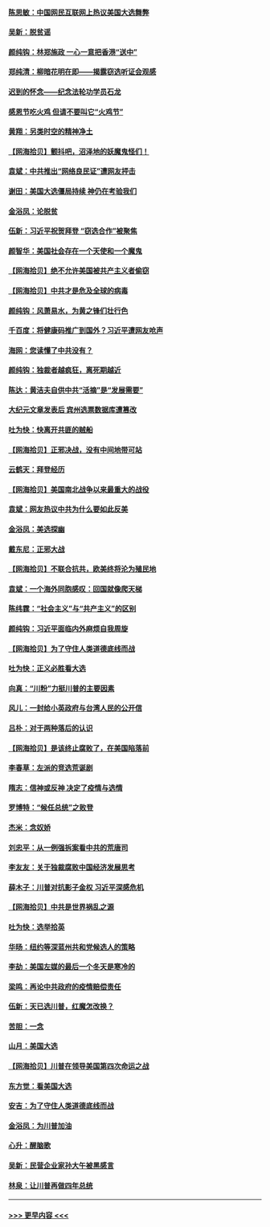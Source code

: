 #### [陈思敏：中国网民互联网上热议美国大选舞弊](../pages/nsc993/n12582845.md?t=11291802) 
#### [吴新：脱贫谣](../pages/nsc993/n12580839.md?t=11291802) 
#### [颜纯钩：林郑施政 一心一意把香港“送中”](../pages/nsc993/n12580805.md?t=11291802) 
#### [郑纯清：柳暗花明在即——揭露窃选听证会观感](../pages/nsc993/n12580795.md?t=11291802) 
#### [迟到的怀念——纪念法轮功学员石龙](../pages/nsc993/n12580245.md?t=11291802) 
#### [感恩节吃火鸡  但请不要叫它“火鸡节”](../pages/nsc993/n12580252.md?t=11291802) 
#### [黄翔：另类时空的精神净土](../pages/nsc993/n12578638.md?t=11291802) 
#### [【网海拾贝】颤抖吧，沼泽地的妖魔鬼怪们！](../pages/nsc993/n12578552.md?t=11291802) 
#### [袁斌：中共推出“网络良民证”遭网友抨击](../pages/nsc993/n12578511.md?t=11291802) 
#### [谢田：美国大选僵局持续 神仍在考验我们](../pages/nsc993/n12577432.md?t=11291802) 
#### [金浴凤：论脱贫](../pages/nsc993/n12576386.md?t=11291802) 
#### [伍新：习近平祝贺拜登 “窃选合作”被聚焦](../pages/nsc993/n12576358.md?t=11291802) 
#### [颜智华：美国社会存在一个天使和一个魔鬼](../pages/nsc993/n12574299.md?t=11291802) 
#### [【网海拾贝】绝不允许美国被共产主义者偷窃](../pages/nsc993/n12573396.md?t=11291802) 
#### [【网海拾贝】中共才是危及全球的病毒](../pages/nsc993/n12571204.md?t=11291802) 
#### [颜纯钩：风萧易水，为黄之锋们壮行色](../pages/nsc993/n12571487.md?t=11291802) 
#### [千百度：将健康码推广到国外？习近平遭网友呛声](../pages/nsc993/n12570808.md?t=11291802) 
#### [海网：您读懂了中共没有？](../pages/nsc993/n12570487.md?t=11291802) 
#### [颜纯钩：独裁者越疯狂，离死期越近](../pages/nsc993/n12569055.md?t=11291802) 
#### [陈达：黄洁夫自供中共“活摘”是“发展需要”](../pages/nsc993/n12568541.md?t=11291802) 
#### [大纪元文章发表后 宾州选票数据库遭篡改](../pages/nsc993/n12568105.md?t=11291802) 
#### [吐为快：快离开共匪的贼船](../pages/nsc993/n12568462.md?t=11291802) 
#### [【网海拾贝】正邪决战，没有中间地带可站](../pages/nsc993/n12568439.md?t=11291802) 
#### [云鹤天：拜登经历](../pages/nsc993/n12567294.md?t=11291802) 
#### [【网海拾贝】美国南北战争以来最重大的战役](../pages/nsc993/n12567247.md?t=11291802) 
#### [袁斌：网友热议中共为什么要如此反美](../pages/nsc993/n12567162.md?t=11291802) 
#### [金浴凤：美选探幽](../pages/nsc993/n12567147.md?t=11291802) 
#### [戴东尼：正邪大战](../pages/nsc993/n12567033.md?t=11291802) 
#### [【网海拾贝】不联合抗共，欧美终将沦为殖民地](../pages/nsc993/n12565068.md?t=11291802) 
#### [袁斌：一个海外同胞感叹：回国就像爬天梯](../pages/nsc993/n12564986.md?t=11291802) 
#### [陈纬霆：“社会主义”与“共产主义”的区别](../pages/nsc993/n12562417.md?t=11291802) 
#### [颜纯钩：习近平面临内外麻烦自我周旋](../pages/nsc993/n12563356.md?t=11291802) 
#### [【网海拾贝】为了守住人类道德底线而战](../pages/nsc993/n12562542.md?t=11291802) 
#### [吐为快：正义必胜看大选](../pages/nsc993/n12561967.md?t=11291802) 
#### [向真：“川粉”力挺川普的主要因素](../pages/nsc993/n12560774.md?t=11291802) 
#### [风儿：一封给小英政府与台湾人民的公开信](../pages/nsc993/n12560581.md?t=11291802) 
#### [吕朴：对于两种落后的认识](../pages/nsc993/n12560492.md?t=11291802) 
#### [【网海拾贝】是该终止腐败了，在美国陷落前](../pages/nsc993/n12559936.md?t=11291802) 
#### [李春草：左派的竞选荒诞剧](../pages/nsc993/n12558380.md?t=11291802) 
#### [隋志：信神或反神 决定了疫情与选情](../pages/nsc993/n12558255.md?t=11291802) 
#### [罗博特：“候任总统”之败登](../pages/nsc993/n12558189.md?t=11291802) 
#### [杰米：念奴娇](../pages/nsc993/n12558174.md?t=11291802) 
#### [刘忠平：从一例强拆案看中共的荒唐司](../pages/nsc993/n12558036.md?t=11291802) 
#### [李友友：关于独裁腐败中国经济发展思考](../pages/nsc993/n12558004.md?t=11291802) 
#### [薛木子：川普对抗影子金权 习近平深感危机](../pages/nsc993/n12557342.md?t=11291802) 
#### [【网海拾贝】中共是世界祸乱之源](../pages/nsc993/n12555353.md?t=11291802) 
#### [吐为快：选举拾英](../pages/nsc993/n12555041.md?t=11291802) 
#### [华旸：纽约等深蓝州共和党候选人的策略](../pages/nsc993/n12554309.md?t=11291802) 
#### [李劼：美国左媒的最后一个冬天是寒冷的](../pages/nsc993/n12552947.md?t=11291802) 
#### [梁鸣：再论中共政府的疫情赔偿责任](../pages/nsc993/n12553012.md?t=11291802) 
#### [伍新：天已选川普，红魔怎改换？](../pages/nsc993/n12552970.md?t=11291802) 
#### [苦胆：一念](../pages/nsc993/n12552957.md?t=11291802) 
#### [山月：美国大选](../pages/nsc993/n12552446.md?t=11291802) 
#### [【网海拾贝】川普在领导美国第四次命运之战](../pages/nsc993/n12551973.md?t=11291802) 
#### [东方觉：看美国大选](../pages/nsc993/n12551647.md?t=11291802) 
#### [安吉：为了守住人类道德底线而战](../pages/nsc993/n12551111.md?t=11291802) 
#### [金浴凤：为川普加油](../pages/nsc993/n12551085.md?t=11291802) 
#### [心升：醒脑歌](../pages/nsc993/n12550984.md?t=11291802) 
#### [吴新：民营企业家孙大午被黑感言](../pages/nsc993/n12550656.md?t=11291802) 
#### [林泉：让川普再做四年总统](../pages/nsc993/n12550640.md?t=11291802) 

----
#### [ >>> 更早内容 <<< ](../indexes/nsc993-earlier.md)
